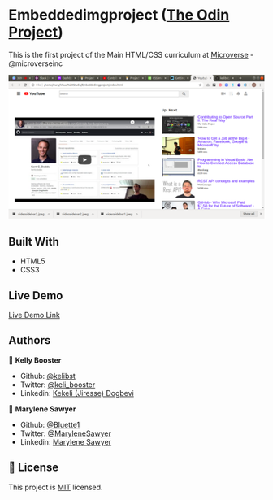 # Embeddedimgproject ([The Odin Project](https://www.theodinproject.com/courses/html5-and-css3/lessons/))

This is the first project of the Main HTML/CSS curriculum at [Microverse](https:www.microverse.org/) - @microverseinc

![demopage](./img/demopage.png)

## Built With

- HTML5 
- CSS3

## Live Demo

[Live Demo Link](https://raw.githack.com/kelibst/Embeddedimgproject/working/index.html)

## Authors

👤 **Kelly Booster**

- Github: [@kelibst](https://github.com/kelibst)
- Twitter: [@keli_booster](https://twitter.com/keli_booster)
- Linkedin: [Kekeli (Jiresse) Dogbevi
](https://www.linkedin.com/in/kekeli-dogbevi-958272108/)

👤 **Marylene Sawyer**
- Github: [@Bluette1](https://github.com/Bluette1)
- Twitter: [@MaryleneSawyer](https://twitter.com/MaryleneSawyer)
- Linkedin: [Marylene Sawyer](https://www.linkedin.com/in/marylene-sawyer-b4ba1295/)

## 📝 License

This project is [MIT](https://opensource.org/licenses/MIT) licensed.

